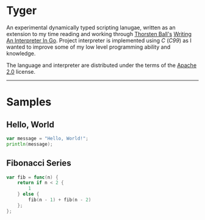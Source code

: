 # Tyger

An experimental dynamically typed scripting lanugae, written as an extension to my
time reading and working through [Thorsten Ball's](https://thorstenball.com/)
[Writing An Interpreter In Go](https://interpreterbook.com/). Project interpreter
is implemented using _C_ (_C99_) as I wanted to improve some of my low level programming
ability and knowledge.

The language and interpreter are distributed under the terms of the [Apache 2.0](./LICENSE)
license.

---

# Samples

## Hello, World

```go
var message = "Hello, World!";
println(message);
```

## Fibonacci Series

```go
var fib = func(n) {
    return if n < 2 {
        1
    } else {
        fib(n - 1) + fib(n - 2)
    };
};
```

